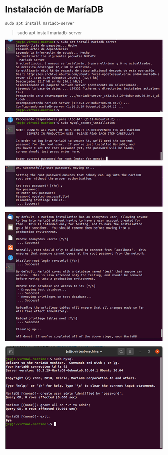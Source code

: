 # Instalación de MaríaDB

```
sudo apt install mariadb-server
```

>sudo apt install mariadb-server


![Jekyll](/img/mariadb1.png)

![Jekyll](/img/mariadb2.png)

![Jekyll](/img/mariadb3.png)

![Jekyll](/img/mariadb4.png)

![Jekyll](/img/mariadb5.png)
